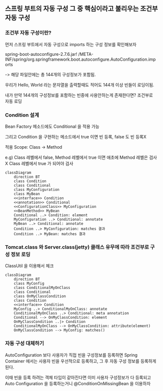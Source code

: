 ## 스프링 부트의 자동 구성 그 중 핵심이라고 불리우는 조건부 자동 구성

<div>

### 조건부 자동 구성이란?

먼저 스프링 부트에서 자동 구성으로 imports 하는 구성 정보를 확인해보자

spring-boot-autoconfigure-2.7.6.jar!
/META-INF/spring/org.springframework.boot.autoconfigure.AutoConfiguration.imports

-> 해당 파일안에는 총 144개의 구성정보가 포함됨.

우리가 Hello, World 라는 문자열을 출력할때도 적어도 144개 이상 빈들이 로딩이됨.

내가 만약 144개의 구성정보를 포함하는 빈중에 사용안하는게 존재한다면? 조건부로 자동 로딩

### Condition 설계

Bean Factory 메소드에도 Conditional 을 적용 가능

그리고 Condition 을 구현하는 메소드에서 true 이면 빈 등록, false 도 빈 등록X

적용 Scope: Class -> Method

e.g) Class 레벨에서 false, Method 레벨에서 true 이면 애초에 Method 레벨은 검사X
Class 레벨에서 true 가 되어야 검사

```mermaid
classDiagram
    direction BT
    class Condition
    class Conditional
    class MyConfiguration
    class MyBean
    <<interface>> Condition
    <<annotation>> Conditional
    <<ConfigurationClass>> MyConfiguration
    <<BeanMethod>> MyBean
    Conditional ..> Condition: element
    MyConfiguration ..> Conditional: annotate
    MyBean ..> Conditional: annotate
    Condition ..> MyConfiguration: matches 결과
    Condition ..> MyBean: matches 결과

```

### Tomcat.class 와 Server.class(jetty) 클래스 유무에 따라 조건부로 구성 정보 로딩

ClassUtil 을 이용해서 체크

```mermaid
classDiagram
    direction BT
    class MyConfig
    class ConditionalMyOnClass
    class Conditional
    class OnMyClassCondition
    class Condition
    <<interface>> Condition
    MyConfig ..> ConditionalMyOnClass: annotate
    ConditionalMyOnClass ..> Conditional: meta annotation
    Conditional --> OnMyClassCondition: element
    OnMyClassCondition ..|> Condition
    ConditionalMyOnClass --> OnMyClassCondition: attribute(element)
    OnMyClassCondition --> MyConfig: matches()
```

### 자동 구성 대체하기

AutoConfiguration 보다 사용자가 직접 빈을 구성정보를 등록하면 Spring Container 에서는 사용자 빈을 우선적으로 등록하고, 그 후 자동 구성 정보를
등록하게 된다.

이때 빈을 등록 하려는 객체 타입이 같아진다면 이미 사용자 구성정보가 다 등록되고 Auto Configuration 을 등록하는거니 @ConditionOnMissingBean 을
이용하자
</div>
